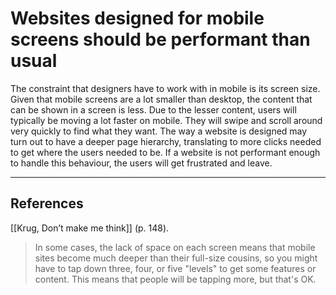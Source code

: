 # Websites designed for mobile screens should be performant than usual
The constraint that designers have to work with in mobile is its screen size. Given that mobile screens are a lot smaller than desktop, the content that can be shown in a screen is less. Due to the lesser content, users will typically be moving a lot faster on mobile. They will swipe and scroll around very quickly to find what they want. The way a website is designed may turn out to have a deeper page hierarchy, translating to more clicks needed to get where the users needed to be. If a website is not performant enough to handle this behaviour, the users will get frustrated and leave.

---
## References
[[Krug, Don’t make me think]] (p. 148).
> In some cases, the lack of space on each screen means that mobile sites become much deeper than their full-size cousins, so you might have to tap down three, four, or five "levels" to get some features or content. This means that people will be tapping more, but that's OK.

<!-- #evergreen -->

<!-- {BearID:5A932DA3-50BD-4601-A9C3-ADA091534D77-408-000337EBFCC39D24} -->
